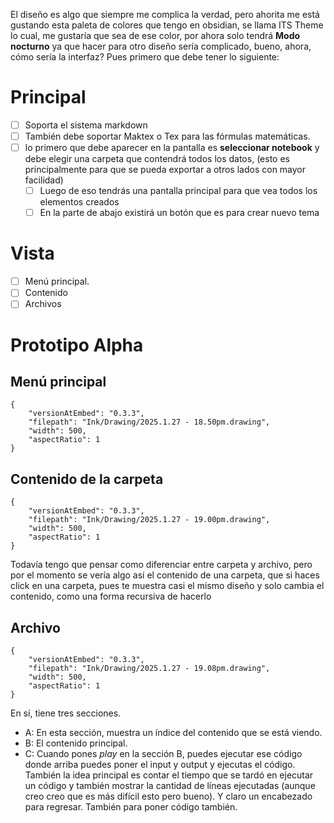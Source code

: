 El diseño es algo que siempre me complica la verdad, pero ahorita me está gustando esta paleta de colores que tengo en obsidian, se llama ITS Theme lo cual, me gustaría que sea de ese color, por ahora solo tendrá **Modo nocturno** ya que hacer para otro diseño sería complicado, bueno, ahora, cómo sería la interfaz?
Pues primero que debe tener lo siguiente:
# Principal
- [ ] Soporta el sistema markdown
- [ ] También debe soportar Maktex o Tex para las fórmulas matemáticas.
- [ ] lo primero que debe aparecer en la pantalla es **seleccionar notebook** y debe elegir una carpeta que contendrá todos los datos, (esto es principalmente para que se pueda exportar a otros lados con mayor facilidad)
	- [ ] Luego de eso tendrás una pantalla principal para que vea todos los elementos creados
	- [ ] En la parte de abajo existirá un botón que es para crear nuevo tema 

# Vista
- [ ] Menú principal.
- [ ] Contenido
- [ ] Archivos

# Prototipo Alpha

## Menú principal
```handdrawn-ink
{
	"versionAtEmbed": "0.3.3",
	"filepath": "Ink/Drawing/2025.1.27 - 18.50pm.drawing",
	"width": 500,
	"aspectRatio": 1
}
```

## Contenido de la carpeta


```handdrawn-ink
{
	"versionAtEmbed": "0.3.3",
	"filepath": "Ink/Drawing/2025.1.27 - 19.00pm.drawing",
	"width": 500,
	"aspectRatio": 1
}
```
Todavía tengo que pensar como diferenciar entre carpeta y archivo, pero por el momento se vería algo así el contenido de una carpeta, que si haces click en una carpeta, pues te muestra casi el mismo diseño y solo cambia el contenido, como una forma recursiva de hacerlo 
## Archivo

```handdrawn-ink
{
	"versionAtEmbed": "0.3.3",
	"filepath": "Ink/Drawing/2025.1.27 - 19.08pm.drawing",
	"width": 500,
	"aspectRatio": 1
}
```
En sí, tiene tres secciones.
- A: En esta sección, muestra un índice del contenido que se está viendo.
- B: El contenido principal.
- C: Cuando pones *play* en la sección B, puedes ejecutar ese código donde arriba puedes poner el input y output y ejecutas el código. También la idea principal es contar el tiempo que se tardó en ejecutar un código y también mostrar la cantidad de líneas ejecutadas (aunque creo creo que es más difícil esto pero bueno).
Y claro un encabezado para regresar.
También para poner código también.